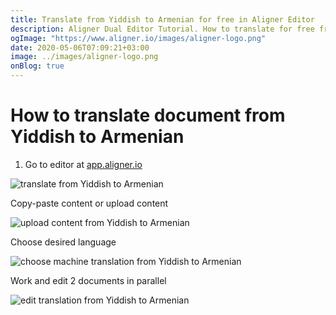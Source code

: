 ```yaml
---
title: Translate from Yiddish to Armenian for free in Aligner Editor
description: Aligner Dual Editor Tutorial. How to translate for free from Yiddish to Armenian. Aligner is multilingual document management platform. 
ogImage: "https://www.aligner.io/images/aligner-logo.png"
date: 2020-05-06T07:09:21+03:00
image: ../images/aligner-logo.png
onBlog: true
---
```


# How to translate document from Yiddish to Armenian

1. Go to editor at [app.aligner.io](https://app.aligner.io "Aligner App web page")

![translate from Yiddish to Armenian](../aligner-blank-editor.png "translate from Yiddish to Armenian")

Copy-paste content or upload content

![upload content from Yiddish to Armenian](../aligner-uploaded-document.png "upload content from Yiddish to Armenian")

Choose desired language

![choose machine translation from Yiddish to Armenian](../aligner-language-dropdown.png "choose machine translation from Yiddish to Armenian")

Work and edit 2 documents in parallel

![edit translation from Yiddish to Armenian](../aligner-double-sitded-editor.png "edit translation from Yiddish to Armenian")

